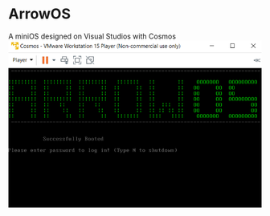 # ArrowOS
A miniOS designed on Visual Studios with Cosmos 
![Front](https://github.com/deepakshisud/ArrowOS/blob/master/Images/StartPage.png)
